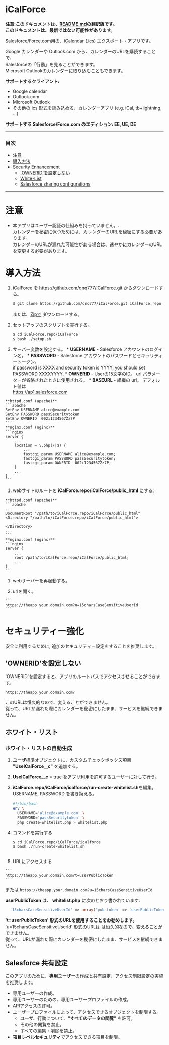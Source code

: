 iCalForce
=========

**注意:このドキュメントは、[README.md](https://github.com/qnq777/iCalForce/blob/master/README.md)の翻訳版です。  
このドキュメントは、最新ではない可能性があります。**

Salesforce/Force.com用の、iCalendar (.ics) エクスポート・アプリです。  

Google カレンダーや Outlook.com から、カレンダーのURLを購読することで、  
Salesforceの「行動」を見ることができます。  
Microsoft Outlookのカレンダーに取り込むこともできます。

**サポートするクライアント:**
  * Google calendar
  * Outlook.com
  * Microsoft Outlook
  * その他の ics 形式を読み込める、カレンダーアプリ (e.g. iCal, tb+lightning, ...)

**サポートする Salesforce/Force.com のエディション: EE, UE, DE**

----
### 目次
  * [注意](#warning)
  * [導入方法](#setup)
  * [Security Enhancement](#security-enhancement)
    * ['OWNERID'を設定しない](#dont-set-owner-id)
    * [White-List](#white-list)
    * [Salesforce sharing configurations](#salesforce-sharing-configurations)

----
# <a name="warning"> 注意
  * 本アプリはユーザー認証の仕組みを持っていません。.  
    カレンダーを秘密に保つためには、カレンダーのURLを秘密にする必要があります。  
    カレンダーのURLが漏れた可能性がある場合は、速やかにカレンダーのURLを変更する必要があります。

# <a name="setup"> 導入方法

  1. iCalForce を https://github.com/qnq777/iCalForce.git からダウンロードする。
     ```bash
     $ git clone https://github.com/qnq777/iCalForce.git iCalForce.repo
     ```
     または、[Zipで](https://github.com/qnq777/iCalForce/archive/master.zip) ダウンロードする。

  1. セットアップのスクリプトを実行する。
     ```bash
     $ cd iCalForce.repo/iCalForce
     $ bash ./setup.sh
     ```
  1. サーバー変数を設定する。
    * **USERNAME** - Salesforce アカウントのログイン名。
    * **PASSWORD** - Salesforce アカウントのパスワードとセキュリティートークン。  
      if password is XXXX and security token is YYYY, you should set PASSWORD XXXXYYYY.
    * **OWNERID** - Userの15文字のID。 url パラメーターが省略されたときに使用される。
    * **BASEURL** - 組織の url。 デフォルト値は  
      https://ap1.salesforce.com

    **httpd.conf (apache)**
    ```apache
    SetEnv USERNAME alice@example.com
    SetEnv PASSWORD passSecuritytoken
    SetEnv OWNERID  002i1234567Zz7P
    ```
    **nginx.conf (nginx)**
    ```nginx
    server {
        ...
        location ~ \.php(/|$) {
            ...
            fastcgi_param USERNAME alice@example.com;
            fastcgi_param PASSWORD passSecuritytoken;
            fastcgi_param OWNERID  002i1234567Zz7P;
        }
        ...
    }
    ```

  1. webサイトのルートを **iCalForce.repo/iCalForce/public_html** にする。

    **httpd.conf (apache)**
    ```apache
    ...
    DocumentRoot "/path/to/iCalForce.repo/iCalForce/public_html"
    <Directory "/path/to/iCalForce.repo/iCalForce/public_html">
        ...
    </Directory>
    ...
    ```
    **nginx.conf (nginx)**
    ```nginx
    server {
        ...
        root /path/to/iCalForce.repo/iCalForce/public_html;
        ...
    }
    ```

  1. webサーバーを再起動する。

  1. urlを開く。

    ```
    https://theapp.your.domain.com?u=15charsCaseSensitiveUserId
    ```

# <a name="security-enhancement"> セキュリティー強化

安全に利用するために, 追加のセキュリティー設定をすることを推奨します。

## <a name="dont-set-ownerid"> 'OWNERID'を設定しない

'OWNERID'を設定すると、アプリのルートパスでアクセスさせることができます。
```
https://theapp.your.domain.com/
```
このURLは恒久的なので、変えることができません。  
従って、URLが漏れた際にカレンダーを秘密にしたまま、サービスを継続できません。

## <a name="white-list"> ホワイト・リスト

### ホワイト・リストの自動生成
  1. **ユーザ**標準オブジェクトに、カスタムチェックボックス項目 **"UseICalForce__c"** を追加する。
  
  1. **UseICalForce__c** = true をアプリ利用を許可するユーザーに対して行う。

  1. **iCalForce.repo/iCalForce/icalforce/run-create-whitelist.sh**を編集。  
     USERNAME, PASSWORD を書き換える。
     ```bash
     #!/bin/bash
     env \
       USERNAME='alice@example.com' \
       PASSWORD='passSecuritytoken' \
       php create-whitelist.php > whitelist.php
     ```

  1. コマンドを実行する
     ```bash
     $ cd iCalForce.repo/iCalForce/icalforce
     $ bash ./run-create-whitelist.sh
     ```
     ```

  1. URLにアクセスする

    ```
    https://theapp.your.domain.com?t=userPublicToken
    ```
または
    ```
    https://theapp.your.domain.com?u=15charsCaseSensitiveUserId
    ```

**userPublicToken** は、 **whitelist.php** に次のとおり書かれています:
```php
  '15charsCaseSensitiveUserId' => array('pub-token' => 'userPublicToken'),
```

**'t=userPublicToken' 形式のURLを使用することをお勧めします。**  
'u=15charsCaseSensitiveUserId' 形式のURLは は恒久的なので、変えることができません。  
従って、URLが漏れた際にカレンダーを秘密にしたまま、サービスを継続できません。

## <a name="salesforce-sharing-configurations"> Salesforce 共有設定
このアプリのために、**専用ユーザー**の作成と共有設定、アクセス制限設定の実施を推奨します。  

  * 専用ユーザーの作成。
  * 専用ユーザーのための、専用ユーザープロファイルの作成。
  * APIアクセスの許可。
  * ユーザープロファイルによって、アクセスできるオブジェクトを制限する。
    * ユーザ、行動について、**"すべてのデータの閲覧"** を許可。
    * その他の閲覧を禁止。
    * すべての編集・削除を禁止。
  * **項目レベルセキュリティ**でアクセスできる項目を制限。
